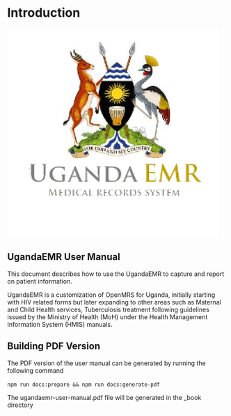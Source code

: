 # Introduction

![UgandaEMR](.gitbook/assets/ugandaemr_logo.png)

## UgandaEMR User Manual

This document describes how to use the UgandaEMR to capture and report on patient information.

UgandaEMR is a customization of OpenMRS for Uganda, initially starting with HIV related forms but later expanding to other areas such as Maternal and Child Health services, Tuberculosis treatment following guidelines issued by the Ministry of Health \(MoH\) under the Health Management Information System \(HMIS\) manuals.

## Building PDF Version
The PDF version of the user manual can be generated by running the following command 

`npm run docs:prepare && npm run docs:generate-pdf`

The ugandaemr-user-manual.pdf file will be generated in the _book directory